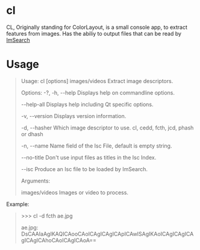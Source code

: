 # cl
CL, Originally standing for ColorLayout, is a small console app, to extract features from images.
Has the abiliy to output files that can be read by [ImSearch](https://gitlab.com/Hupie69xd/imsearch)

# Usage
> Usage: cl [options] images/videos
> Extract image descriptors.
> 
> Options:
>  -?, -h, --help                                     Displays help on
>                                                     commandline options.
>                                                     
>  --help-all                                         Displays help including Qt
>                                                     specific options.
>                                                     
>  -v, --version                                      Displays version
>                                                     information.
>                                                     
>  -d, --hasher <hasher>                              Which image descriptor to
>                                                     use. cl, cedd, fcth, jcd,
>                                                     phash or dhash
>  
>  -n, --name <name>                                  Name field of the Isc
>                                                     File, default is empty
>                                                     string.
>  
>  --no-title                                         Don't use input files as
>                                                     titles in the Isc Index.
>  
>  --isc                                              Produce an Isc file to be
>                                                     loaded by ImSearch.
>
>Arguments:
>
>  images/videos                                      Images or video to
>                                                     process.

Example:
>\>\>\> cl -d fcth ae.jpg
>
> ae.jpg: DsCAAIaAgIKAQICAooCAoICAgICAgICApICAwISAgIKAoICAgICAgICAgICAgICAhoCAoICAgICAoA==
